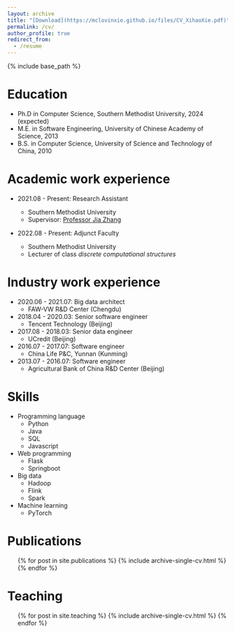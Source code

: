 ```yaml
---
layout: archive
title: "[Download](https://mclovinxie.github.io/files/CV_XihaoXie.pdf)"
permalink: /cv/
author_profile: true
redirect_from:
  - /resume
---
```


{% include base_path %}

Education
======
* Ph.D in Computer Science, Southern Methodist University, 2024 (expected)
* M.E. in Software Engineering, University of Chinese Academy of Science, 2013
* B.S. in Computer Science, University of Science and Technology of China, 2010

Academic work experience
======
* 2021.08 - Present: Research Assistant
  * Southern Methodist University
  * Supervisor: [Professor Jia Zhang](https://s2.smu.edu/~jiazhang)

* 2022.08 - Present: Adjunct Faculty
  * Southern Methodist University
  * Lecturer of class _discrete computational structures_

Industry work experience
======
* 2020.06 - 2021.07: Big data architect
  * FAW-VW R&D Center (Chengdu)
* 2018.04 - 2020.03: Senior software engineer
  * Tencent Technology (Beijing)
* 2017.08 - 2018.03: Senior data engineer
  * UCredit (Beijing)
* 2016.07 - 2017.07: Software engineer
  * China Life P&C, Yunnan (Kunming)
* 2013.07 - 2016.07: Software engineer
  * Agricultural Bank of China R&D Center (Beijing)

Skills
======
* Programming language
  * Python
  * Java
  * SQL
  * Javascript
* Web programming
  * Flask
  * Springboot
* Big data
  * Hadoop
  * Flink
  * Spark
* Machine learning
  * PyTorch

Publications
======
  <ul>{% for post in site.publications %}
    {% include archive-single-cv.html %}
  {% endfor %}</ul>
  
Teaching
======
  <ul>{% for post in site.teaching %}
    {% include archive-single-cv.html %}
  {% endfor %}</ul>
